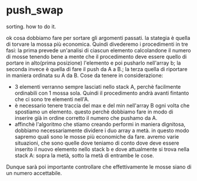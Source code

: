 # push_swap

sorting. how to do it. 

ok cosa dobbiamo fare per sortare gli argomenti passati. 
la stategia è quella di torvare la mossa più economica. Quindi divederemo i procedimenti in tre fasi: la prima prevede un'analisi di ciascun elemento calcolandone il numero di mosse tenendo bene a mente che il procedimento deve essere quello di portare in alto(prima posizione) l'elemento e poi pusharlo nell'array b; la seconda invece è quella di fare il push da A a B.; la terza quella di riportare in maniera ordinata su A da B. 
Cose da tenere in considerazione:

- 3 elementi verranno sempre lasciati nello stack A, perchè facilmente ordinabili con 1 mossa sola. Quindi il procedimento andrà avanti fintanto che ci sono tre elementi nell'A. 
- è necessario tenere traccia del max e del min nell'array B ogni volta che spostiamo un elemento. questo perchè dobbiamo fare in modo di inserire già in ordine corretto il numero che pushamo da A. 
- affinchè l'algoritmo che stiamo creando performi in maniera dignitosa, dobbiamo necessariamente dividere i duo array a metà. in questo modo sapremo quali sono le mosse più economiche da fare. avremo varie situazioni, che sono quelle dove teniamo di conto dove deve essere inserito il nuovo elemento nello stack b e dove attualmente si trova nella stack A: sopra la metà, sotto la metà di entrambe le cose. 

Dunque sarà poi importante controllare che effettivamente le mosse siano di un numero accettabile. 